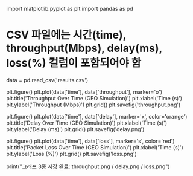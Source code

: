 import matplotlib.pyplot as plt
import pandas as pd

# CSV 파일에는 시간(time), throughput(Mbps), delay(ms), loss(%) 컬럼이 포함되어야 함
data = pd.read_csv('results.csv')

plt.figure()
plt.plot(data['time'], data['throughput'], marker='o')
plt.title('Throughput Over Time (GEO Simulation)')
plt.xlabel('Time (s)')
plt.ylabel('Throughput (Mbps)')
plt.grid()
plt.savefig('throughput.png')


plt.figure()
plt.plot(data['time'], data['delay'], marker='x', color='orange')
plt.title('Delay Over Time (GEO Simulation)')
plt.xlabel('Time (s)')
plt.ylabel('Delay (ms)')
plt.grid()
plt.savefig('delay.png')

plt.figure()
plt.plot(data['time'], data['loss'], marker='s', color='red')
plt.title('Packet Loss Over Time (GEO Simulation)')
plt.xlabel('Time (s)')
plt.ylabel('Loss (%)')
plt.grid()
plt.savefig('loss.png')

print(\"그래프 3종 저장 완료: throughput.png / delay.png / loss.png\")
